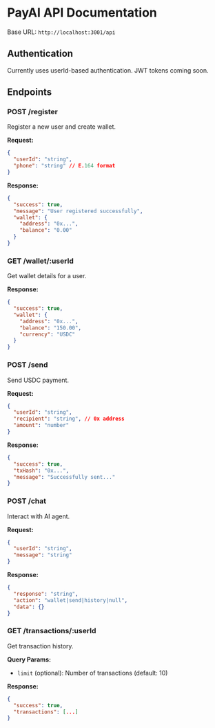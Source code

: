 # PayAI API Documentation

Base URL: `http://localhost:3001/api`

## Authentication

Currently uses userId-based authentication. JWT tokens coming soon.

## Endpoints

### POST /register

Register a new user and create wallet.

**Request:**

```json
{
  "userId": "string",
  "phone": "string" // E.164 format
}
```

**Response:**

```json
{
  "success": true,
  "message": "User registered successfully",
  "wallet": {
    "address": "0x...",
    "balance": "0.00"
  }
}
```

### GET /wallet/:userId

Get wallet details for a user.

**Response:**

```json
{
  "success": true,
  "wallet": {
    "address": "0x...",
    "balance": "150.00",
    "currency": "USDC"
  }
}
```

### POST /send

Send USDC payment.

**Request:**

```json
{
  "userId": "string",
  "recipient": "string", // 0x address
  "amount": "number"
}
```

**Response:**

```json
{
  "success": true,
  "txHash": "0x...",
  "message": "Successfully sent..."
}
```

### POST /chat

Interact with AI agent.

**Request:**

```json
{
  "userId": "string",
  "message": "string"
}
```

**Response:**

```json
{
  "response": "string",
  "action": "wallet|send|history|null",
  "data": {}
}
```

### GET /transactions/:userId

Get transaction history.

**Query Params:**

- `limit` (optional): Number of transactions (default: 10)

**Response:**

```json
{
  "success": true,
  "transactions": [...]
}
```
